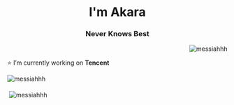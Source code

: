 <h1 align="center">I'm Akara</h1>
<h3 align="center">Never Knows Best</h3>

<p align="right"> <img src="https://komarev.com/ghpvc/?username=messiahhh&label=Profile%20views&color=0e75b6&style=flat" alt="messiahhh" /> </p>


⭐ I’m currently working on **Tencent**




<p><img align="middle" src="https://github-readme-stats.vercel.app/api/top-langs/?username=messiahhh&layout=compact" alt="messiahhh" /></p>

<p>&nbsp;<img align="middle" src="https://github-readme-stats.vercel.app/api?username=messiahhh&show_icons=true" alt="messiahhh" /></p>
